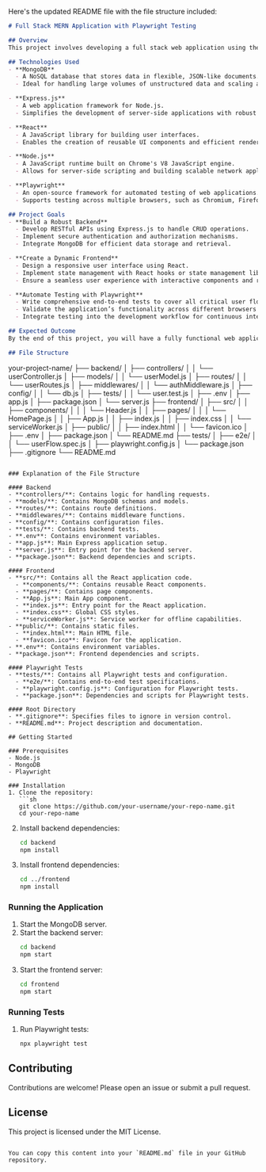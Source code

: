 Here's the updated README file with the file structure included:

```markdown
# Full Stack MERN Application with Playwright Testing

## Overview
This project involves developing a full stack web application using the MERN stack (MongoDB, Express.js, React, and Node.js). Additionally, Playwright will be used for end-to-end testing to ensure reliability and cross-browser functionality.

## Technologies Used
- **MongoDB**
  - A NoSQL database that stores data in flexible, JSON-like documents.
  - Ideal for handling large volumes of unstructured data and scaling applications seamlessly.

- **Express.js**
  - A web application framework for Node.js.
  - Simplifies the development of server-side applications with robust routing, middleware support, and database integration.

- **React**
  - A JavaScript library for building user interfaces.
  - Enables the creation of reusable UI components and efficient rendering with its virtual DOM.

- **Node.js**
  - A JavaScript runtime built on Chrome's V8 JavaScript engine.
  - Allows for server-side scripting and building scalable network applications.

- **Playwright**
  - An open-source framework for automated testing of web applications.
  - Supports testing across multiple browsers, such as Chromium, Firefox, and WebKit, with a single API.

## Project Goals
- **Build a Robust Backend**
  - Develop RESTful APIs using Express.js to handle CRUD operations.
  - Implement secure authentication and authorization mechanisms.
  - Integrate MongoDB for efficient data storage and retrieval.

- **Create a Dynamic Frontend**
  - Design a responsive user interface using React.
  - Implement state management with React hooks or state management libraries like Redux.
  - Ensure a seamless user experience with interactive components and real-time updates.

- **Automate Testing with Playwright**
  - Write comprehensive end-to-end tests to cover all critical user flows.
  - Validate the application’s functionality across different browsers and devices.
  - Integrate testing into the development workflow for continuous integration and deployment (CI/CD).

## Expected Outcome
By the end of this project, you will have a fully functional web application with a robust backend, a dynamic frontend, and thorough testing coverage. Using Playwright for automated testing will ensure your application maintains high quality and performs consistently across different environments.

## File Structure

```
your-project-name/
├── backend/
│   ├── controllers/
│   │   └── userController.js
│   ├── models/
│   │   └── userModel.js
│   ├── routes/
│   │   └── userRoutes.js
│   ├── middlewares/
│   │   └── authMiddleware.js
│   ├── config/
│   │   └── db.js
│   ├── tests/
│   │   └── user.test.js
│   ├── .env
│   ├── app.js
│   ├── package.json
│   └── server.js
├── frontend/
│   ├── src/
│   │   ├── components/
│   │   │   └── Header.js
│   │   ├── pages/
│   │   │   └── HomePage.js
│   │   ├── App.js
│   │   ├── index.js
│   │   ├── index.css
│   │   └── serviceWorker.js
│   ├── public/
│   │   ├── index.html
│   │   └── favicon.ico
│   ├── .env
│   ├── package.json
│   └── README.md
├── tests/
│   ├── e2e/
│   │   └── userFlow.spec.js
│   ├── playwright.config.js
│   └── package.json
├── .gitignore
└── README.md
```

### Explanation of the File Structure

#### Backend
- **controllers/**: Contains logic for handling requests.
- **models/**: Contains MongoDB schemas and models.
- **routes/**: Contains route definitions.
- **middlewares/**: Contains middleware functions.
- **config/**: Contains configuration files.
- **tests/**: Contains backend tests.
- **.env**: Contains environment variables.
- **app.js**: Main Express application setup.
- **server.js**: Entry point for the backend server.
- **package.json**: Backend dependencies and scripts.

#### Frontend
- **src/**: Contains all the React application code.
  - **components/**: Contains reusable React components.
  - **pages/**: Contains page components.
  - **App.js**: Main App component.
  - **index.js**: Entry point for the React application.
  - **index.css**: Global CSS styles.
  - **serviceWorker.js**: Service worker for offline capabilities.
- **public/**: Contains static files.
  - **index.html**: Main HTML file.
  - **favicon.ico**: Favicon for the application.
- **.env**: Contains environment variables.
- **package.json**: Frontend dependencies and scripts.

#### Playwright Tests
- **tests/**: Contains all Playwright tests and configuration.
  - **e2e/**: Contains end-to-end test specifications.
  - **playwright.config.js**: Configuration for Playwright tests.
  - **package.json**: Dependencies and scripts for Playwright tests.

#### Root Directory
- **.gitignore**: Specifies files to ignore in version control.
- **README.md**: Project description and documentation.

## Getting Started

### Prerequisites
- Node.js
- MongoDB
- Playwright

### Installation
1. Clone the repository:
   ```sh
   git clone https://github.com/your-username/your-repo-name.git
   cd your-repo-name
   ```

2. Install backend dependencies:
   ```sh
   cd backend
   npm install
   ```

3. Install frontend dependencies:
   ```sh
   cd ../frontend
   npm install
   ```

### Running the Application
1. Start the MongoDB server.
2. Start the backend server:
   ```sh
   cd backend
   npm start
   ```
3. Start the frontend server:
   ```sh
   cd frontend
   npm start
   ```

### Running Tests
1. Run Playwright tests:
   ```sh
   npx playwright test
   ```

## Contributing
Contributions are welcome! Please open an issue or submit a pull request.

## License
This project is licensed under the MIT License.
```

You can copy this content into your `README.md` file in your GitHub repository.
